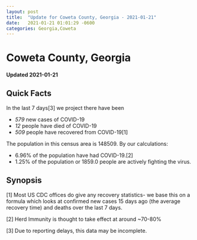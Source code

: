 ```yaml
---
layout: post
title:  "Update for Coweta County, Georgia - 2021-01-21"
date:   2021-01-21 01:01:29 -0600
categories: Georgia,Coweta
---
```


# Coweta County, Georgia
#### Updated 2021-01-21

## Quick Facts

In the last 7 days[3] we project there have been
- *579* new cases of COVID-19
- *12* people have died of COVID-19
- *509* people have recovered from COVID-19[1]

The population in this census area is 148509. By our calculations:
- 6.96% of the population have had COVID-19.[2]
- 1.25% of the population or 1859.0 people are actively fighting the virus.

## Synopsis




[1] Most US CDC offices do give any recovery statistics- we base this on a formula which looks at confirmed new cases
15 days ago (the average recovery time) and deaths over the last 7 days.

[2] Herd Immunity is thought to take effect at around ~70-80%

[3] Due to reporting delays, this data may be incomplete.
 
    